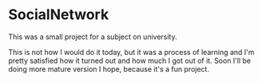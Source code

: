# SocialNetwork
This was a small project for a subject on university. 

This is not how I would do it today, but it was a process of learning and I'm pretty satisfied how it turned out and how much I got out of it.
Soon I'll be doing more mature version I hope, because it's a fun project.
